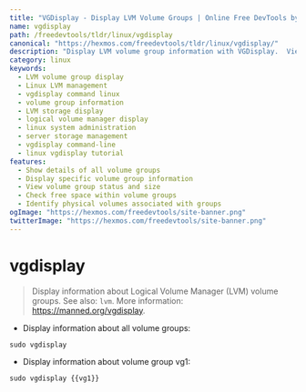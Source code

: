 ```yaml
---
title: "VGDisplay - Display LVM Volume Groups | Online Free DevTools by Hexmos"
name: vgdisplay
path: /freedevtools/tldr/linux/vgdisplay
canonical: "https://hexmos.com/freedevtools/tldr/linux/vgdisplay/"
description: "Display LVM volume group information with VGDisplay.  View details on your logical volumes and manage storage efficiently. Free online tool, no registration required."
category: linux
keywords:
  - LVM volume group display
  - Linux LVM management
  - vgdisplay command linux
  - volume group information
  - LVM storage display
  - logical volume manager display
  - linux system administration
  - server storage management
  - vgdisplay command-line
  - linux vgdisplay tutorial
features:
  - Show details of all volume groups
  - Display specific volume group information
  - View volume group status and size
  - Check free space within volume groups
  - Identify physical volumes associated with groups
ogImage: "https://hexmos.com/freedevtools/site-banner.png"
twitterImage: "https://hexmos.com/freedevtools/site-banner.png"
---
```


# vgdisplay

> Display information about Logical Volume Manager (LVM) volume groups.
> See also: `lvm`.
> More information: <https://manned.org/vgdisplay>.

- Display information about all volume groups:

`sudo vgdisplay`

- Display information about volume group vg1:

`sudo vgdisplay {{vg1}}`
